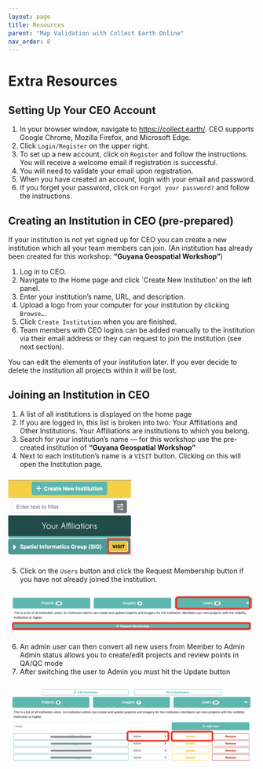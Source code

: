 ```yaml
---
layout: page
title: Resources
parent: "Map Validation with Collect Earth Online"
nav_order: 8
---
```


# Extra Resources

## Setting Up Your CEO Account  
1. In your browser window, navigate to https://collect.earth/. CEO supports Google Chrome, Mozilla Firefox, and Microsoft Edge.  
2. Click `Login/Register` on the upper right.  
3. To set up a new account, click on `Register` and follow the instructions. You will receive a welcome email if registration is successful. 
4. You will need to validate your email upon registration. 
5. When you have created an account, login with your email and password. 
6. If you forget your password, click on `Forgot your password?` and follow the instructions.

## Creating an Institution in CEO (pre-prepared)
If your institution is not yet signed up for CEO you can create a new institution which all your team members can join. (An institution has already been created for this workshop: **“Guyana Geospatial Workshop”**)
1. Log in to CEO.
2. Navigate to the Home page and click `Create New Institution’ on the left panel.
3. Enter your institution’s name, URL, and description.
4. Upload a logo from your computer for your institution by clicking `Browse…`.
5. Click `Create Institution` when you are finished.
6. Team members with CEO logins can be added manually to the institution via their email address or they can request to join the institution (see next section).

You can edit the elements of your institution later. If you ever decide to delete the institution all projects within it will be lost.

## Joining an Institution in CEO 
1. A list of all institutions is displayed on the home page 
2. If you are logged in, this list is broken into two: Your Affiliations and Other Institutions. Your Affiliations are institutions to which you belong.
3. Search for your institution’s name — for this workshop use the pre-created institution of **“Guyana Geospatial Workshop”**
4. Next to each institution’s name is a `VISIT` button. Clicking on this will open the Institution page. 
<img align="center" src="../images/ceo/2A_visitCEOinstitution.png"  vspace="10" width="250"> 

5. Click on the `Users` button and click the Request Membership button if you have not already joined the institution.  
<img align="center" src="../images/ceo/2B_requestInstitutionMembership.png"  vspace="10" width="500"> 

6. An admin user can then convert all new users from Member to Admin
Admin status allows you to create/edit projects and review points in QA/QC mode
7. After switching the user to Admin you must hit the Update button
<img align="center" src="../images/ceo/2C_updateInstitutionMembership.png"  vspace="10" width="500"> 